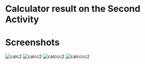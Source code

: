 # Calculator result on the Second Activity 
# Screenshots
![calc2](https://user-images.githubusercontent.com/72886935/183053201-a41ff41a-3d8b-4a08-b559-b78ec285bd2f.png)
![calcc2](https://user-images.githubusercontent.com/72886935/183053206-ebdc4a46-fb9b-435e-8ccf-ce0c68d3647c.png)
![calccc2](https://user-images.githubusercontent.com/72886935/183053207-c4efc028-2306-4e44-8dbb-e0de73520763.png)
![calcccc2](https://user-images.githubusercontent.com/72886935/183053209-18cc9e27-3fab-4cd2-87c4-6722bae9a45f.png)

